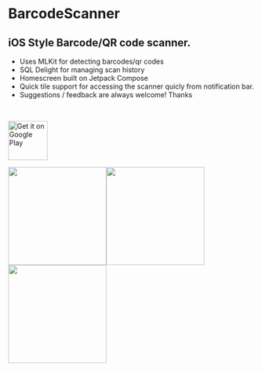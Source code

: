 # BarcodeScanner

## iOS Style Barcode/QR code scanner.
- Uses MLKit for detecting barcodes/qr codes
- SQL Delight for managing scan history
- Homescreen built on Jetpack Compose
- Quick tile support for accessing the scanner quicly from notification bar.
- Suggestions / feedback are always welcome!
Thanks
<br/>

<p align="left">
<a href="https://play.google.com/store/apps/details?id=io.github.kiranshny.qrscanner">
    <img alt="Get it on Google Play"
        height="80"
        src="https://play.google.com/intl/en_us/badges/images/generic/en_badge_web_generic.png" />
</a>  

<img src="https://user-images.githubusercontent.com/33525945/192153782-8f4732c1-ddc1-4ca5-9a10-91a5acb5f569.png" width="200"><img src="https://user-images.githubusercontent.com/33525945/192153775-4e960ae6-b94d-4c38-bbf6-077c4623dc9b.png" width="200"><img src="https://user-images.githubusercontent.com/33525945/192153785-3a37cf6f-8e3a-4889-99a8-ca47c3362faa.png" width="200">

